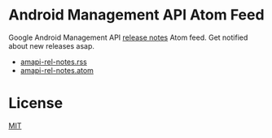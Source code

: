 Android Management API Atom Feed
=====================================

Google Android Management API [release notes](https://developers.google.com/android/management/release-notes) Atom feed. Get notified about new releases asap.

- [amapi-rel-notes.rss](https://petarov.github.io/amapi-feed/amapi-rel-notes.rss)
- [amapi-rel-notes.atom](https://petarov.github.io/amapi-feed/amapi-rel-notes.atom)

# License 

[MIT](LICENSE)
